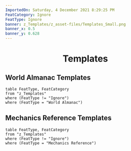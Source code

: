 ```yaml
---
ImportedOn: Saturday, 4 December 2021 8:29:25 PM
FeatCategory: Ignore
FeatType: Ignore
banner: z_Templates/z_asset-files/Templates_Small.png
banner_x: 0.5
banner_y: 0.628
---
```




# <center>Templates</center>

## World Almanac Templates
```dataview
table FeatType, FeatCategory
from "z_Templates"
where (FeatType != "Ignore")
where (FeatType = "World Almanac")
```

## Mechanics Reference Templates
```dataview
table FeatType, FeatCategory
from "z_Templates"
where (FeatType != "Ignore")
where (FeatType = "Mechanics Reference")
```
